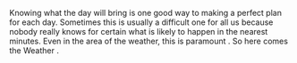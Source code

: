 
Knowing what the day will bring is one good way to making a perfect plan for each day. 
Sometimes this is usually a difficult one for all us because nobody really knows for certain what is likely to happen in the nearest minutes.
Even in the area of the weather, this is paramount . So here comes the Weather .

